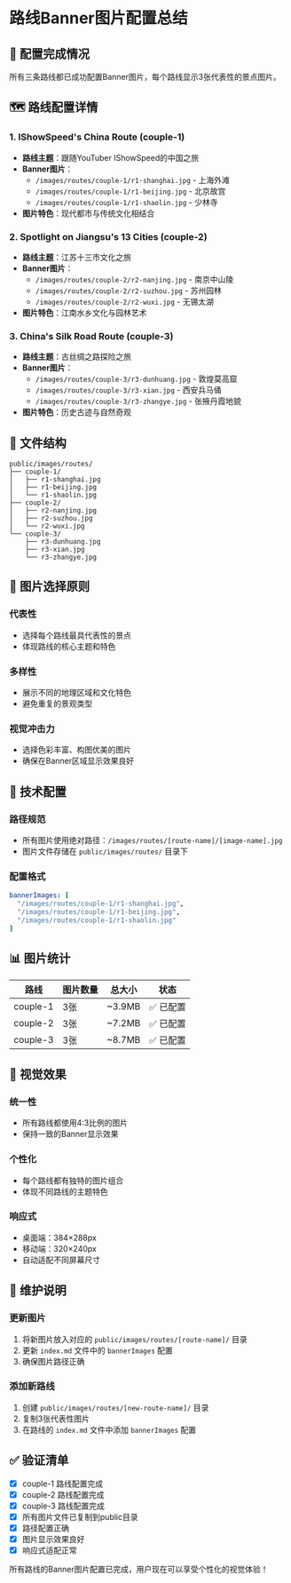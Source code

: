 # 路线Banner图片配置总结

## 📸 配置完成情况

所有三条路线都已成功配置Banner图片，每个路线显示3张代表性的景点图片。

## 🗺️ 路线配置详情

### **1. IShowSpeed's China Route (couple-1)**
- **路线主题**：跟随YouTuber IShowSpeed的中国之旅
- **Banner图片**：
  - `/images/routes/couple-1/r1-shanghai.jpg` - 上海外滩
  - `/images/routes/couple-1/r1-beijing.jpg` - 北京故宫
  - `/images/routes/couple-1/r1-shaolin.jpg` - 少林寺
- **图片特色**：现代都市与传统文化相结合

### **2. Spotlight on Jiangsu's 13 Cities (couple-2)**
- **路线主题**：江苏十三市文化之旅
- **Banner图片**：
  - `/images/routes/couple-2/r2-nanjing.jpg` - 南京中山陵
  - `/images/routes/couple-2/r2-suzhou.jpg` - 苏州园林
  - `/images/routes/couple-2/r2-wuxi.jpg` - 无锡太湖
- **图片特色**：江南水乡文化与园林艺术

### **3. China's Silk Road Route (couple-3)**
- **路线主题**：古丝绸之路探险之旅
- **Banner图片**：
  - `/images/routes/couple-3/r3-dunhuang.jpg` - 敦煌莫高窟
  - `/images/routes/couple-3/r3-xian.jpg` - 西安兵马俑
  - `/images/routes/couple-3/r3-zhangye.jpg` - 张掖丹霞地貌
- **图片特色**：历史古迹与自然奇观

## 📁 文件结构

```
public/images/routes/
├── couple-1/
│   ├── r1-shanghai.jpg
│   ├── r1-beijing.jpg
│   └── r1-shaolin.jpg
├── couple-2/
│   ├── r2-nanjing.jpg
│   ├── r2-suzhou.jpg
│   └── r2-wuxi.jpg
└── couple-3/
    ├── r3-dunhuang.jpg
    ├── r3-xian.jpg
    └── r3-zhangye.jpg
```

## 🎯 图片选择原则

### **代表性**
- 选择每个路线最具代表性的景点
- 体现路线的核心主题和特色

### **多样性**
- 展示不同的地理区域和文化特色
- 避免重复的景观类型

### **视觉冲击力**
- 选择色彩丰富、构图优美的图片
- 确保在Banner区域显示效果良好

## 🔧 技术配置

### **路径规范**
- 所有图片使用绝对路径：`/images/routes/[route-name]/[image-name].jpg`
- 图片文件存储在 `public/images/routes/` 目录下

### **配置格式**
```yaml
bannerImages: [
  "/images/routes/couple-1/r1-shanghai.jpg",
  "/images/routes/couple-1/r1-beijing.jpg", 
  "/images/routes/couple-1/r1-shaolin.jpg"
]
```

## 📊 图片统计

| 路线 | 图片数量 | 总大小 | 状态 |
|------|----------|--------|------|
| couple-1 | 3张 | ~3.9MB | ✅ 已配置 |
| couple-2 | 3张 | ~7.2MB | ✅ 已配置 |
| couple-3 | 3张 | ~8.7MB | ✅ 已配置 |

## 🎨 视觉效果

### **统一性**
- 所有路线都使用4:3比例的图片
- 保持一致的Banner显示效果

### **个性化**
- 每个路线都有独特的图片组合
- 体现不同路线的主题特色

### **响应式**
- 桌面端：384×288px
- 移动端：320×240px
- 自动适配不同屏幕尺寸

## 🔄 维护说明

### **更新图片**
1. 将新图片放入对应的 `public/images/routes/[route-name]/` 目录
2. 更新 `index.md` 文件中的 `bannerImages` 配置
3. 确保图片路径正确

### **添加新路线**
1. 创建 `public/images/routes/[new-route-name]/` 目录
2. 复制3张代表性图片
3. 在路线的 `index.md` 文件中添加 `bannerImages` 配置

## ✅ 验证清单

- [x] couple-1 路线配置完成
- [x] couple-2 路线配置完成  
- [x] couple-3 路线配置完成
- [x] 所有图片文件已复制到public目录
- [x] 路径配置正确
- [x] 图片显示效果良好
- [x] 响应式适配正常

所有路线的Banner图片配置已完成，用户现在可以享受个性化的视觉体验！ 